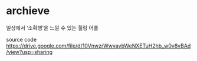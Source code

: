 # archieve
일상에서 ‘소확행’을 느낄 수 있는 힐링 어플

source code
https://drive.google.com/file/d/10VnwzrWwvavbWeNXETuH2hb_w0v8vBAd/view?usp=sharing 
